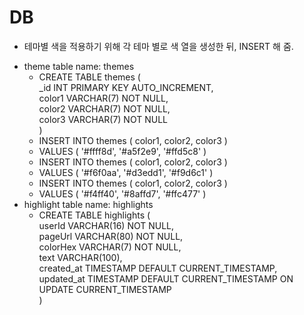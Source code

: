 DB
==

- 테마별 색을 적용하기 위해 각 테마 별로 색 열을 생성한 뒤, INSERT 해 줌.
* theme table name: themes
    * CREATE TABLE themes (  
        _id INT PRIMARY KEY AUTO_INCREMENT,  
        color1 VARCHAR(7) NOT NULL,  
        color2 VARCHAR(7) NOT NULL,  
        color3 VARCHAR(7) NOT NULL  
    )
    * INSERT INTO themes ( color1, color2, color3 )
    * VALUES ( '#ffff8d', '#a5f2e9', '#ffd5c8' )
    * INSERT INTO themes ( color1, color2, color3 )
    * VALUES ( '#f6f0aa', '#d3edd1', '#f9d6c1' )
    * INSERT INTO themes ( color1, color2, color3 )
    * VALUES ( '#f4ff40', '#8affd7', '#ffc477' )
* highlight table name: highlights
    * CREATE TABLE highlights (  
        userId VARCHAR(16) NOT NULL,  
        pageUrl VARCHAR(80) NOT NULL,  
        colorHex VARCHAR(7) NOT NULL,  
        text VARCHAR(100),  
        created_at TIMESTAMP DEFAULT CURRENT_TIMESTAMP,  
        updated_at TIMESTAMP DEFAULT CURRENT_TIMESTAMP ON UPDATE  CURRENT_TIMESTAMP  
    )